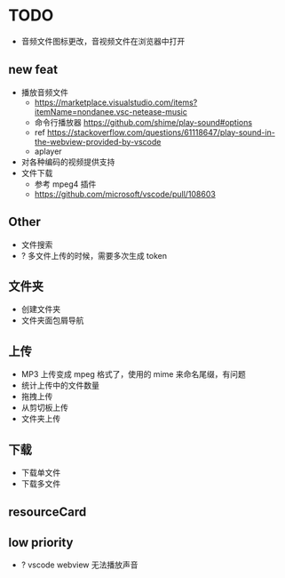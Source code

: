 # TODO

- 音频文件图标更改，音视频文件在浏览器中打开

## new feat

- 播放音频文件
  - https://marketplace.visualstudio.com/items?itemName=nondanee.vsc-netease-music
  - 命令行播放器 https://github.com/shime/play-sound#options
  - ref https://stackoverflow.com/questions/61118647/play-sound-in-the-webview-provided-by-vscode
  - aplayer
- 对各种编码的视频提供支持
- 文件下载
  - 参考 mpeg4 插件
  - https://github.com/microsoft/vscode/pull/108603

## Other

- 文件搜索
- ? 多文件上传的时候，需要多次生成 token

## 文件夹

- 创建文件夹
- 文件夹面包屑导航

## 上传

- MP3 上传变成 mpeg 格式了，使用的 mime 来命名尾缀，有问题
- 统计上传中的文件数量
- 拖拽上传
- 从剪切板上传
- 文件夹上传

## 下载

- 下载单文件
- 下载多文件

## resourceCard

## low priority

- ? vscode webview 无法播放声音
